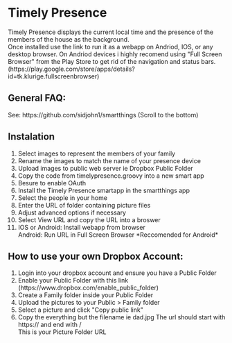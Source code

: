 <h1>Timely Presence</h1>
Timely Presence displays the current local time and the presence of the members of the house as the background.<br>Once installed use the link to run it as a webapp on Andriod, IOS, or any desktop browser. On Andriod devices i highly recomend using "Full Screen Browser" from the Play Store to get rid of the navigation and status bars. (https://play.google.com/store/apps/details?id=tk.klurige.fullscreenbrowser)
<h2>General FAQ:</h2>
See: https://github.com/sidjohn1/smartthings (Scroll to the bottom)
<h2>Instalation</h2>
<ol>
  <li>Select images to represent the members of your family</li>
  <li>Rename the images to match the name of your presence device</li>
  <li>Upload images to public web server ie Dropbox Public Folder</li>
  <li>Copy the code from timelypresence.groovy into a new smart app</li>
  <li>Besure to enable OAuth</li>
  <li>Install the Timely Presence smartapp in the smartthings app </li>
  <li>Select the people in your home</li>
  <li>Enter the URL of folder containing picture files</li>
  <li>Adjust advanced options if necessary</li>
  <li>Select View URL and copy the URL into a broswer</li>
  <li>IOS or Android: Install webapp from browser<br>Android: Run URL in Full Screen Browser *Reccomended for Android*</li>
</ol>
<h2>How to use your own Dropbox Account:</h2>
<ol>
  <li>Login into your dropbox account and ensure you have a Public Folder</li>
  <li>Enable your Public Folder with this link</li>
  (https://www.dropbox.com/enable_public_folder)
  <li>Create a Family folder inside your Public Folder</li>
  <li>Upload the pictures to your Public > Family folder</li>
  <li>Select a picture and click "Copy public link"</li>
  <li>Copy the everything but the filename ie dad.jpg The url should start with https:// and end with /<br>This is your Picture Folder URL</li>
</ol>
